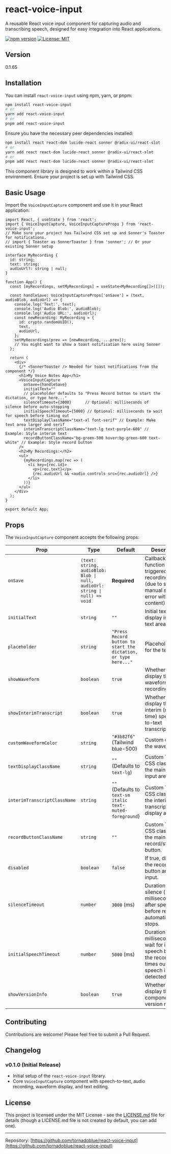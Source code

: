 # react-voice-input

A reusable React voice input component for capturing audio and transcribing speech, designed for easy integration into React applications.

[![npm version](https://badge.fury.io/js/react-voice-input.svg)](https://badge.fury.io/js/react-voice-input)
[![License: MIT](https://img.shields.io/badge/License-MIT-yellow.svg)](https://opensource.org/licenses/MIT)

## Version

0.1.65

## Installation

You can install `react-voice-input` using npm, yarn, or pnpm:

```bash
npm install react-voice-input
# or
yarn add react-voice-input
# or
pnpm add react-voice-input
```

Ensure you have the necessary peer dependencies installed:
```bash
npm install react react-dom lucide-react sonner @radix-ui/react-slot
# or
yarn add react react-dom lucide-react sonner @radix-ui/react-slot
# or
pnpm add react react-dom lucide-react sonner @radix-ui/react-slot
```

This component library is designed to work within a Tailwind CSS environment. Ensure your project is set up with Tailwind CSS.

## Basic Usage

Import the `VoiceInputCapture` component and use it in your React application:

```tsx
import React, { useState } from 'react';
import { VoiceInputCapture, VoiceInputCaptureProps } from 'react-voice-input';
// Make sure your project has Tailwind CSS set up and Sonner's Toaster for notifications.
// import { Toaster as SonnerToaster } from 'sonner'; // Or your existing Sonner setup

interface MyRecording {
  id: string;
  text: string;
  audioUrl?: string | null;
}

function App() {
  const [myRecordings, setMyRecordings] = useState<MyRecording[]>([]);

  const handleSave: VoiceInputCaptureProps['onSave'] = (text, audioBlob, audioUrl) => {
    console.log('Text:', text);
    console.log('Audio Blob:', audioBlob);
    console.log('Audio URL:', audioUrl);
    const newRecording: MyRecording = {
      id: crypto.randomUUID(),
      text,
      audioUrl,
    };
    setMyRecordings(prev => [newRecording, ...prev]);
    // You might want to show a toast notification here using Sonner
  };

  return (
    <div>
      {/* <SonnerToaster /> Needed for toast notifications from the component */}
      <h1>My Voice Notes App</h1>
      <VoiceInputCapture
        onSave={handleSave}
        initialText=""
        // placeholder defaults to "Press Record button to start the dictation, or type here..."
        silenceTimeout={3000}      // Optional: milliseconds of silence before auto-stopping
        initialSpeechTimeout={5000} // Optional: milliseconds to wait for speech before timing out
        textDisplayClassName="text-xl font-serif" // Example: Make text area larger and serif
        interimTranscriptClassName="text-lg text-purple-600" // Example: Style interim text
        recordButtonClassName="bg-green-500 hover:bg-green-600 text-white" // Example: Style record button
      />
      <h2>My Recordings:</h2>
      <ul>
        {myRecordings.map(rec => (
          <li key={rec.id}>
            <p>{rec.text}</p>
            {rec.audioUrl && <audio controls src={rec.audioUrl} />}
          </li>
        ))}
      </ul>
    </div>
  );
}

export default App;
```

## Props

The `VoiceInputCapture` component accepts the following props:

| Prop                         | Type                                                              | Default                        | Description                                                                                                |
| ---------------------------- | ----------------------------------------------------------------- | ------------------------------ | ---------------------------------------------------------------------------------------------------------- |
| `onSave`                     | `(text: string, audioBlob: Blob \| null, audioUrl: string \| null) => void` | **Required**                   | Callback function triggered when recording stops (due to silence, manual stop, or error with content).     |
| `initialText`                | `string`                                                          | `""`                           | Initial text to display in the text area.                                                                  |
| `placeholder`                | `string`                                                          | `"Press Record button to start the dictation, or type here..."`      | Placeholder text for the text area.                                                                        |
| `showWaveform`               | `boolean`                                                         | `true`                         | Whether to display the audio waveform during recording.                                                    |
| `showInterimTranscript`      | `boolean`                                                         | `true`                         | Whether to display the interim (real-time) speech-to-text transcript.                                      |
| `customWaveformColor`        | `string`                                                          | `"#3b82f6"` (Tailwind blue-500) | Custom color for the waveform.                                                                             |
| `textDisplayClassName`       | `string`                                                          | `""` (Defaults to `text-lg`)   | Custom Tailwind CSS classes for the main text input area.                                                  |
| `interimTranscriptClassName` | `string`                                                          | `""` (Defaults to `text-sm italic text-muted-foreground`) | Custom Tailwind CSS classes for the interim transcript display area.                                     |
| `recordButtonClassName`      | `string`                                                          | `""`                           | Custom Tailwind CSS classes for the main record/stop/retry button.                                         |
| `disabled`                   | `boolean`                                                         | `false`                        | If true, disables the recording button and text input.                                                     |
| `silenceTimeout`             | `number`                                                          | `3000` (ms)                    | Duration of silence (in milliseconds) after speech before recording automatically stops.                   |
| `initialSpeechTimeout`       | `number`                                                          | `5000` (ms)                    | Duration (in milliseconds) to wait for initial speech before the recording times out if no speech is detected. |
| `showVersionInfo`            | `boolean`                                                         | `true`                         | Whether to display the component's version number.                                                         |


## Contributing

Contributions are welcome! Please feel free to submit a Pull Request.

## Changelog

### v0.1.0 (Initial Release)
*   Initial setup of the `react-voice-input` library.
*   Core `VoiceInputCapture` component with speech-to-text, audio recording, waveform display, and text editing.

## License

This project is licensed under the MIT License - see the [LICENSE.md](LICENSE.md) file for details (though a LICENSE.md file is not created by default, you can add one).

---

Repository: [https://github.com/tornadoblue/react-voice-input](https://github.com/tornadoblue/react-voice-input)